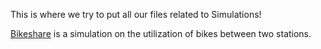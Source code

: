 This is where we try to put all our files related to Simulations!

[Bikeshare](https://github.com/verneh/datasci/blob/master/Simulations/bikeshare_sim.ipynb) is a simulation on the utilization of bikes between two stations.

